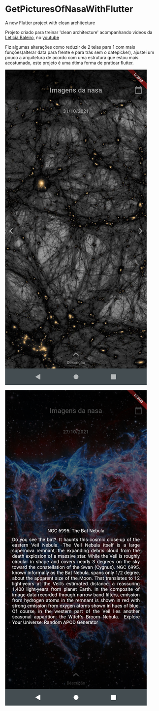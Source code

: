 # GetPicturesOfNasaWithFlutter

A new Flutter project with clean architecture

Projeto criado para treinar 'clean architecture' acompanhando videos da [Leticia Baleiro](https://github.com/LeBaleiro), no [youtube](https://www.youtube.com/watch?v=odr59ZAx-IU)

Fiz algumas alterações como reduzir de 2 telas para 1 com mais funções(alterar data para frente e para trás sem o datepicker), ajustei um pouco a arquitetura de acordo com uma estrutura que estou mais acostumado, este projeto é uma ótima forma de praticar flutter.

![exemplo 01](screenshot01.png)


![exemplo 02](screenshot02.png)

